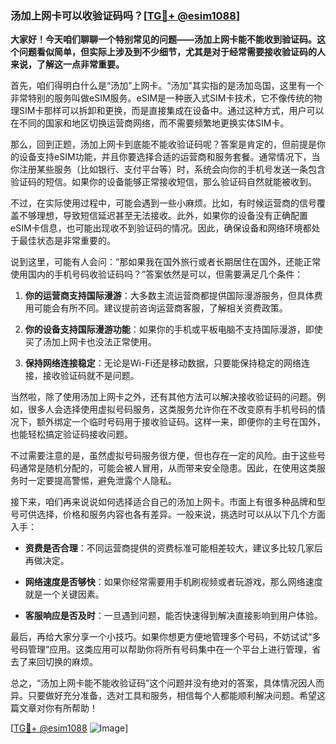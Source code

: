 ### 汤加上网卡可以收验证码吗？[[TG💪+ @esim1088](https://t.me/s/esim1088)]

**大家好！今天咱们聊聊一个特别常见的问题——汤加上网卡能不能收到验证码。这个问题看似简单，但实际上涉及到不少细节，尤其是对于经常需要接收验证码的人来说，了解这一点非常重要。**

首先，咱们得明白什么是“汤加”上网卡。“汤加”其实指的是汤加岛国，这里有一个非常特别的服务叫做eSIM服务。eSIM是一种嵌入式SIM卡技术，它不像传统的物理SIM卡那样可以拆卸和更换，而是直接集成在设备中。通过这种方式，用户可以在不同的国家和地区切换运营商网络，而不需要频繁地更换实体SIM卡。

那么，回到正题，汤加上网卡到底能不能收验证码呢？答案是肯定的，但前提是你的设备支持eSIM功能，并且你要选择合适的运营商和服务套餐。通常情况下，当你注册某些服务（比如银行、支付平台等）时，系统会向你的手机号发送一条包含验证码的短信。如果你的设备能够正常接收短信，那么验证码自然就能被收到。

不过，在实际使用过程中，可能会遇到一些小麻烦。比如，有时候运营商的信号覆盖不够理想，导致短信延迟甚至无法接收。此外，如果你的设备没有正确配置eSIM卡信息，也可能出现收不到验证码的情况。因此，确保设备和网络环境都处于最佳状态是非常重要的。

说到这里，可能有人会问：“那如果我在国外旅行或者长期居住在国外，还能正常使用国内的手机号码收验证码吗？”答案依然是可以，但需要满足几个条件：

1. **你的运营商支持国际漫游**：大多数主流运营商都提供国际漫游服务，但具体费用可能会有所不同。建议提前咨询运营商客服，了解相关资费政策。
   
2. **你的设备支持国际漫游功能**：如果你的手机或平板电脑不支持国际漫游，即使买了汤加上网卡也没法正常使用。

3. **保持网络连接稳定**：无论是Wi-Fi还是移动数据，只要能保持稳定的网络连接，接收验证码就不是问题。

当然啦，除了使用汤加上网卡之外，还有其他方法可以解决接收验证码的问题。例如，很多人会选择使用虚拟号码服务，这类服务允许你在不改变原有手机号码的情况下，额外绑定一个临时号码用于接收验证码。这样一来，即便你的主号在国外，也能轻松搞定验证码接收问题。

不过需要注意的是，虽然虚拟号码服务很方便，但也存在一定的风险。由于这些号码通常是随机分配的，可能会被人冒用，从而带来安全隐患。因此，在使用这类服务时一定要提高警惕，避免泄露个人隐私。

接下来，咱们再来说说如何选择适合自己的汤加上网卡。市面上有很多种品牌和型号可供选择，价格和服务内容也各有差异。一般来说，挑选时可以从以下几个方面入手：

- **资费是否合理**：不同运营商提供的资费标准可能相差较大，建议多比较几家后再做决定。
  
- **网络速度是否够快**：如果你经常需要用手机刷视频或者玩游戏，那么网络速度就是一个关键因素。
  
- **客服响应是否及时**：一旦遇到问题，能否快速得到解决直接影响到用户体验。

最后，再给大家分享一个小技巧。如果你想更方便地管理多个号码，不妨试试“多号码管理”应用。这类应用可以帮助你将所有号码集中在一个平台上进行管理，省去了来回切换的麻烦。

总之，“汤加上网卡能不能收验证码”这个问题并没有绝对的答案，具体情况因人而异。只要做好充分准备，选对工具和服务，相信每个人都能顺利解决问题。希望这篇文章对你有所帮助！

[[TG💪+ @esim1088](https://t.me/s/esim1088) ![Image](https://i.postimg.cc/4NQfJmqS/Snipaste-2025-05-13-00-14-12.png)]